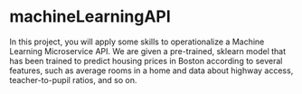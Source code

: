 # machineLearningAPI
In this project, you will apply some skills to operationalize a Machine Learning Microservice API. We are given a pre-trained, sklearn model that has been trained to predict housing prices in Boston according to several features, such as average rooms in a home and data about highway access, teacher-to-pupil ratios, and so on.
